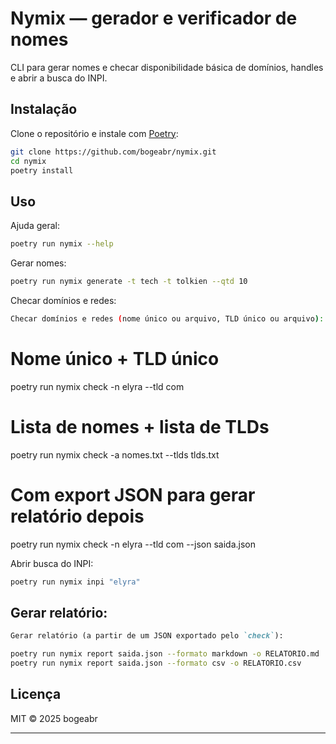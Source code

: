 # Nymix — gerador e verificador de nomes

CLI para gerar nomes e checar disponibilidade básica de domínios, handles e abrir a busca do INPI.

## Instalação

Clone o repositório e instale com [Poetry](https://python-poetry.org/):

```bash
git clone https://github.com/bogeabr/nymix.git
cd nymix
poetry install
```

## Uso

Ajuda geral:

```bash
poetry run nymix --help
```

Gerar nomes:

```bash
poetry run nymix generate -t tech -t tolkien --qtd 10
```

Checar domínios e redes:

```bash
Checar domínios e redes (nome único ou arquivo, TLD único ou arquivo):

```
# Nome único + TLD único
poetry run nymix check -n elyra --tld com

# Lista de nomes + lista de TLDs
poetry run nymix check -a nomes.txt --tlds tlds.txt

# Com export JSON para gerar relatório depois
poetry run nymix check -n elyra --tld com --json saida.json


Abrir busca do INPI:

```bash
poetry run nymix inpi "elyra"

```

## Gerar relatório:

```md
Gerar relatório (a partir de um JSON exportado pelo `check`):
```

```bash
poetry run nymix report saida.json --formato markdown -o RELATORIO.md
poetry run nymix report saida.json --formato csv -o RELATORIO.csv
```

## Licença

MIT © 2025 bogeabr

---
